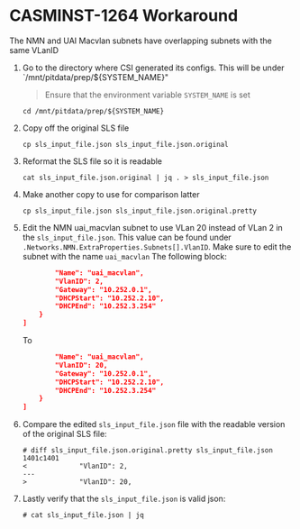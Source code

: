 # CASMINST-1264 Workaround

The NMN and UAI Macvlan subnets have overlapping subnets with the same VLanID

1. Go to the directory where CSI generated its configs. This will be under `/mnt/pitdata/prep/${SYSTEM_NAME}"
    > Ensure that the environment variable `SYSTEM_NAME` is set
    ```
    cd /mnt/pitdata/prep/${SYSTEM_NAME}
    ```
2. Copy off the original SLS file
    ```
    cp sls_input_file.json sls_input_file.json.original
    ```
3. Reformat the SLS file so it is readable
    ```
    cat sls_input_file.json.original | jq . > sls_input_file.json
    ```
4. Make another copy to use for comparison latter
    ```
    cp sls_input_file.json sls_input_file.json.original.pretty
    ```
5. Edit the NMN uai_macvlan subnet to use VLan 20 instead of VLan 2 in the `sls_input_file.json`. This value can be found under `.Networks.NMN.ExtraProperties.Subnets[].VlanID`. Make sure to edit the subnet with the name `uai_macvlan`
    The following block:
    ```json
            "Name": "uai_macvlan",
            "VlanID": 2,
            "Gateway": "10.252.0.1",
            "DHCPStart": "10.252.2.10",
            "DHCPEnd": "10.252.3.254"
        }
    ]
    ```
    To
    ```json
            "Name": "uai_macvlan",
            "VlanID": 20,
            "Gateway": "10.252.0.1",
            "DHCPStart": "10.252.2.10",
            "DHCPEnd": "10.252.3.254"
        }
    ]
    ```
6. Compare the edited `sls_input_file.json` file with the readable version of the original SLS file:
    ```
    # diff sls_input_file.json.original.pretty sls_input_file.json
    1401c1401
    <             "VlanID": 2,
    ---
    >             "VlanID": 20,
    ```
7. Lastly verify that the `sls_input_file.json` is valid json:
    ```
    # cat sls_input_file.json | jq
    ```
